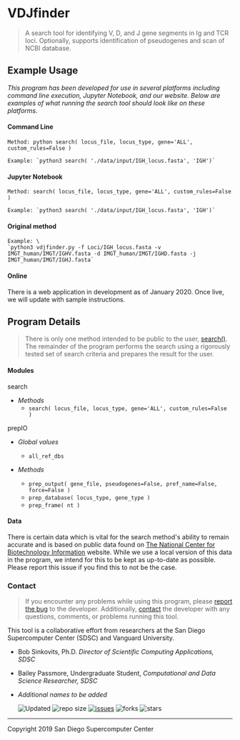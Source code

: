 # VDJfinder
> A search tool for identifying V, D, and J gene segments in Ig and TCR loci. Optionally, supports identification of pseudogenes and scan of NCBI database.



## Example Usage
_This program has been developed for use in several platforms including command line execution, Jupyter Notebook, and our website. Below are examples of what running the search tool should look like on these platforms._

#### Command Line
    Method: python search( locus_file, locus_type, gene='ALL', custom_rules=False )

    Example: `python3 search( './data/input/IGH_locus.fasta', 'IGH')`

#### Jupyter Notebook
    Method: search( locus_file, locus_type, gene='ALL', custom_rules=False )

    Example: `python3 search( './data/input/IGH_locus.fasta', 'IGH')`

#### Original method
    Example: \
    `python3 vdjfinder.py -f Loci/IGH_locus.fasta -v IMGT_human/IMGT/IGHV.fasta -d IMGT_human/IMGT/IGHD.fasta -j IMGT_human/IMGT/IGHJ.fasta`

#### Online
There is a web application in development as of January 2020. Once live, we will update with sample instructions.



## Program Details
> There is only one method intended to be public to the user, [search()](https://github.com/bailatrix/VDJfinder/blob/master/src/modules/search.py). The remainder of the program performs the search using a rigorously tested set of search criteria and prepares the result for the user. 

#### Modules
search
* _Methods_
    * `search( locus_file, locus_type, gene='ALL', custom_rules=False )`

prepIO
* _Global values_
    * `all_ref_dbs`

* _Methods_
    * `prep_output( gene_file, pseudogenes=False, pref_name=False, force=False )`
    * `prep_database( locus_type, gene_type )`
    * `prep_frame( nt )`

#### Data
There is certain data which is vital for the search method's ability to remain accurate and is based on public data found on [The National Center for Biotechnology Information](https://www.ncbi.nlm.nih.gov/gene?Db=gene&Cmd=DetailsSearch&Term=3492) website. While we use a local version of this data in the program, we intend for this to be kept as up-to-date as possible. Please report this issue if you find this to not be the case. 



### Contact
> If you encounter any problems while using this program, please [report the bug](https://github.com/bailatrix/VDJfinder/issues) to the developer. Additionally, [contact](https://www.eloquenceintech.com/contact) the developer with any questions, comments, or problems running this tool.

This tool is a collaborative effort from researchers at the San Diego Supercomputer Center (SDSC) and Vanguard University.
- Bob Sinkovits, Ph.D. _Director of Scientific Computing Applications, SDSC_
- Bailey Passmore, Undergraduate Student, _Computational and Data Science Researcher, SDSC_
- _Additional names to be added_ 

    ![Updated](https://img.shields.io/github/last-commit/bailatrix/VDJfinder)
![repo size](https://img.shields.io/github/repo-size/bailatrix/VDJfinder)
[![issues](https://img.shields.io/github/issues/bailatrix/VDJfinder)](https://github.com/bailatrix/VDJfinder/issues)
![forks](https://img.shields.io/github/forks/bailatrix/VDJfinder?style=social)
![stars](https://img.shields.io/github/stars/bailatrix/VDJfinder?style=social)

---

Copyright 2019 San Diego Supercomputer Center
